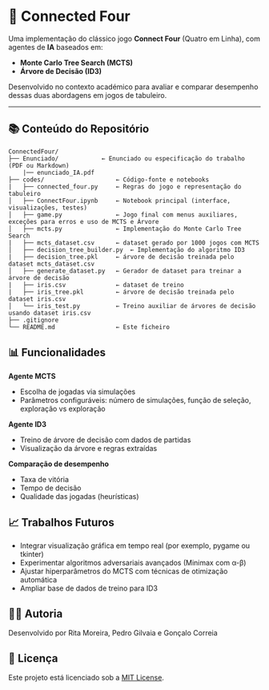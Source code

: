 # 🎯 Connected Four

Uma implementação do clássico jogo **Connect Four** (Quatro em Linha), com agentes de **IA** baseados em:

- **Monte Carlo Tree Search (MCTS)**  
- **Árvore de Decisão (ID3)**  

Desenvolvido no contexto académico para avaliar e comparar desempenho dessas duas abordagens em jogos de tabuleiro.

---

## 📚 Conteúdo do Repositório

```text
ConnectedFour/
├── Enunciado/            ← Enunciado ou especificação do trabalho (PDF ou Markdown)
    |── enunciado_IA.pdf
├── codes/                    ← Código-fonte e notebooks
|   ├── connected_four.py     ← Regras do jogo e representação do tabuleiro
│   ├── ConnectFour.ipynb     ← Notebook principal (interface, visualizações, testes)
│   ├── game.py               ← Jogo final com menus auxiliares, exceções para erros e uso de MCTS e Árvore
│   ├── mcts.py               ← Implementação do Monte Carlo Tree Search
|   ├── mcts_dataset.csv      ← dataset gerado por 1000 jogos com MCTS
│   ├── decision_tree_builder.py  ← Implementação do algoritmo ID3
|   ├── decision_tree.pkl     ← árvore de decisão treinada pelo dataset mcts_dataset.csv
│   ├── generate_dataset.py   ← Gerador de dataset para treinar a árvore de decisão
|   ├── iris.csv              ← dataset de treino
|   ├── iris_tree.pkl         ← árvore de decisão treinada pelo dataset iris.csv
│   └── iris_test.py          ← Treino auxiliar de árvores de decisão usando dataset iris.csv      
├── .gitignore
└── README.md                 ← Este ficheiro
```

## 📊 Funcionalidades 

__Agente MCTS__
- Escolha de jogadas via simulações
- Parâmetros configuráveis: número de simulações, função de seleção, exploração vs exploração
  
__Agente ID3__
- Treino de árvore de decisão com dados de partidas
- Visualização da árvore e regras extraídas
  
__Comparação de desempenho__ 
- Taxa de vitória
- Tempo de decisão
- Qualidade das jogadas (heurísticas)

## 📈 Trabalhos Futuros

- Integrar visualização gráfica em tempo real (por exemplo, pygame ou tkinter)
- Experimentar algoritmos adversariais avançados (Minimax com α-β)
- Ajustar hiperparâmetros do MCTS com técnicas de otimização automática
- Ampliar base de dados de treino para ID3
  
## 🧑‍💻 Autoria

Desenvolvido por Rita Moreira, Pedro Gilvaia e Gonçalo Correia

## 📝 Licença

Este projeto está licenciado sob a [MIT License](LICENSE).


